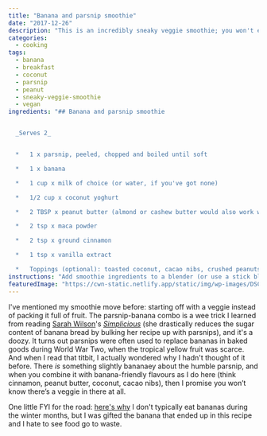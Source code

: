 ```yaml
---
title: "Banana and parsnip smoothie"
date: "2017-12-26"
description: "This is an incredibly sneaky veggie smoothie; you won't even taste the parsnip, promise."
categories: 
  - cooking
tags: 
  - banana
  - breakfast
  - coconut
  - parsnip
  - peanut
  - sneaky-veggie-smoothie
  - vegan
ingredients: "## Banana and parsnip smoothie


  _Serves 2_


  *   1 x parsnip, peeled, chopped and boiled until soft

  *   1 x banana

  *   1 cup x milk of choice (or water, if you've got none)

  *   1/2 cup x coconut yoghurt

  *   2 TBSP x peanut butter (almond or cashew butter would also work well)

  *   2 tsp x maca powder

  *   2 tsp x ground cinnamon

  *   1 tsp x vanilla extract

  *   Toppings (optional): toasted coconut, cacao nibs, crushed peanuts"
instructions: "Add smoothie ingredients to a blender (or use a stick blender). Blend until smooth, adding extra milk or water if necessary to achieve desired consistency."
featuredImage: "https://cwn-static.netlify.app/static/img/wp-images/DSC_0211-3_2.jpg"
---
```


I've mentioned my smoothie move before: starting off with a veggie instead of packing it full of fruit. The parsnip-banana combo is a wee trick I learned from reading [Sarah Wilson](http://www.sarahwilson.com/)'s [_Simplicious_](http://store.iquitsugar.com/simplicious-print/?utm_source=sw-website&utm_medium=content-text&utm_content=SWsite-books-simplicious&utm_campaign=SW) (she drastically reduces the sugar content of banana bread by bulking her recipe up with parsnips), and it's a doozy. It turns out parsnips were often used to replace bananas in baked goods during World War Two, when the tropical yellow fruit was scarce. And when I read that titbit, I actually wondered why I hadn't thought of it before. There _is_ something slightly bananaey about the humble parsnip, and when you combine it with banana-friendly flavours as I do here (think cinnamon, peanut butter, coconut, cacao nibs), then I promise you won’t know there’s a veggie in there at all.

One little FYI for the road: [here's why](http://181.224.135.31/~cookin65/the-real-reason-im-eating-with-the-seasons/) I don't typically eat bananas during the winter months, but I was gifted the banana that ended up in this recipe and I hate to see food go to waste.
